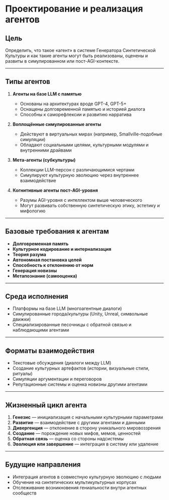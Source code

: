 # Проектирование и реализация агентов

## Цель
Определить, что такое «агент» в системе Генератора Синтетической Культуры и как такие агенты могут быть реализованы, оценены и развиты в симулированном или пост-AGI-контексте.

---

## Типы агентов

1. **Агенты на базе LLM с памятью**
   - Основаны на архитектурах вроде GPT-4, GPT-5+
   - Оснащены долговременной памятью и историей диалога
   - Способны к саморефлексии и развитию нарратива

2. **Воплощённые симулированные агенты**
   - Действуют в виртуальных мирах (например, Smallville-подобные симуляции)
   - Обладают социальными целями, культурными модулями и внутренними драйвами

3. **Мета-агенты (субкультуры)**
   - Коллекции LLM-персон с различающимися чертами
   - Симулируют культурную эволюцию через внутреннее взаимодействие

4. **Когнитивные агенты пост-AGI-уровня**
   - Разумы AGI-уровня с интеллектом выше человеческого
   - Могут развивать собственную синтетическую этику, эстетику и мифологию

---

## Базовые требования к агентам

- **Долговременная память**
- **Культурное кодирование и интернализация**
- **Теория разума**
- **Автономная постановка целей**
- **Способность к отклонению от норм**
- **Генерация новизны**
- **Метапознание (самооценка)**

---

## Среда исполнения

- Платформы на базе LLM (многоагентные диалоги)
- Симулированные города/культуры (Unity, Unreal, символьные движки)
- Специализированные песочницы с обратной связью и наблюдающими агентами

---

## Форматы взаимодействия

- Текстовые обсуждения (диалоги между LLM)
- Создание культурных артефактов (истории, визуальные стили, ритуалы)
- Симуляции аргументации и переговоров
- Репутационные системы и оценка новизны другими агентами

---

## Жизненный цикл агента

1. **Генезис** — инициализация с начальными культурными параметрами  
2. **Развитие** — взаимодействие с другими агентами и данными  
3. **Дивергенция** — отклонение в сторону уникального мировоззрения  
4. **Создание** — порождение новых мифов, мемов, ценностей  
5. **Обратная связь** — оценка со стороны надсистемы  
6. **Эволюция или завершение** — интеграция в систему или удаление

---

## Будущие направления

- Интеграция агентов в совместную культурную эволюцию с людьми  
- Обучение на синтетических мультикультурных корпусах  
- Отслеживание возникновения гениальности внутри агентных сообществ  

